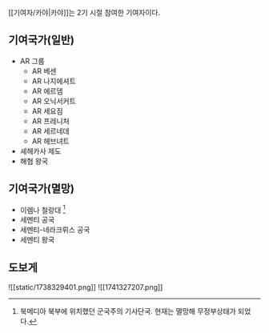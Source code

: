 [[기여자/카야|카야]]는 2기 시절 참여한 기여자이다.

## 기여국가(일반)

- AR 그룹
	- AR 베센
	- AR 나지에셔트
	- AR 에르뎀
	- AR 오닉서커트
	- AR 세요짐
	- AR 프레니처
	- AR 세르네데
	- AR 헤브녀트
- 셰헤카사 제도
- 해협 왕국

## 기여국가(멸망)

- 이렘나 철랑대 [^1]
- 세멘티 공국
- 세멘티-네라크뤼스 공국
- 세멘티 왕국

## 도보게 
![[static/1738329401.png]]
![[1741327207.png]]


[^1]: 북메디아 북부에 위치했던 군국주의 기사단국. 현재는 멸망해 무정부상태가 되었다.
